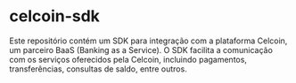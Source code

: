 # celcoin-sdk
Este repositório contém um SDK para integração com a plataforma Celcoin, um parceiro BaaS (Banking as a Service). O SDK facilita a comunicação com os serviços oferecidos pela Celcoin, incluindo pagamentos, transferências, consultas de saldo, entre outros. 
